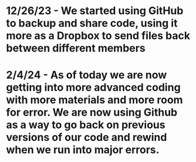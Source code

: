 # 12/26/23 - We started using GitHub to backup and share code, using it more as a Dropbox to send files back between different members
# 2/4/24 - As of today we are now getting into more advanced coding with more materials and more room for error. We are now using Github as a way to go back on previous versions of our code and rewind when we run into major errors. 
